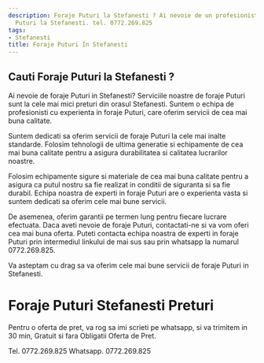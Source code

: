 ```yaml
---
description: Foraje Puturi la Stefanesti ? Ai nevoie de un profesionist in Foraje
  Puturi la Stefanesti. tel. 0772.269.825
tags:
- Stefanesti
title: Foraje Puturi In Stefanesti
---
```



## Cauti Foraje Puturi la Stefanesti ?

Ai nevoie de foraje Puturi in Stefanesti? Serviciile noastre de foraje Puturi sunt la cele mai mici preturi din orasul Stefanesti. Suntem o echipa de profesionisti cu experienta in foraje Puturi, care oferim servicii de cea mai buna calitate.

Suntem dedicati sa oferim servicii de foraje Puturi la cele mai inalte standarde. Folosim tehnologii de ultima generatie si echipamente de cea mai buna calitate pentru a asigura durabilitatea si calitatea lucrarilor noastre.

Folosim echipamente sigure si materiale de cea mai buna calitate pentru a asigura ca putul nostru sa fie realizat in conditii de siguranta si sa fie durabil. Echipa noastra de experti in foraje Puturi are o experienta vasta si suntem dedicati sa oferim cele mai bune servicii.

De asemenea, oferim garantii pe termen lung pentru fiecare lucrare efectuata. Daca aveti nevoie de foraje Puturi, contactati-ne si va vom oferi cea mai buna oferta. Puteti contacta echipa noastra de experti in foraje Puturi prin intermediul linkului de mai sus sau prin whatsapp la numarul 0772.269.825. 

Va asteptam cu drag sa va oferim cele mai bune servicii de foraje Puturi in Stefanesti.

# Foraje Puturi Stefanesti Preturi
Pentru o oferta de pret, va rog sa imi scrieti pe whatsapp, si va trimitem in 30 min, Gratuit si fara Obligatii Oferta de Pret.

Tel. 0772.269.825
Whatsapp. 0772.269.825